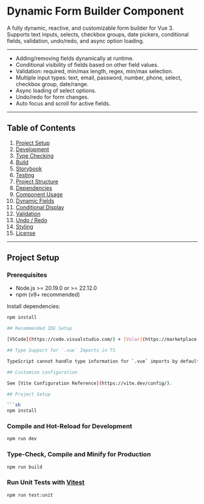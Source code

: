 
# Dynamic Form Builder Component

A fully dynamic, reactive, and customizable form builder for Vue 3.  
Supports text inputs, selects, checkbox groups, date pickers, conditional fields, validation, undo/redo, and async option loading.

---


- Adding/removing fields dynamically at runtime.
- Conditional visibility of fields based on other field values.
- Validation: required, min/max length, regex, min/max selection.
- Multiple input types: text, email, password, number, phone, select, checkbox group, date/range.
- Async loading of select options.
- Undo/redo for form changes.
- Auto focus and scroll for active fields.

---

## Table of Contents

1. [Project Setup](#project-setup)
2. [Development](#development)
3. [Type Checking](#type-checking)
4. [Build](#build)
5. [Storybook](#storybook)
6. [Testing](#testing)
7. [Project Structure](#project-structure)
8. [Dependencies](#dependencies)
9. [Component Usage](#component-usage)
10. [Dynamic Fields](#dynamic-fields)
11. [Conditional Display](#conditional-display)
12. [Validation](#validation)
13. [Undo / Redo](#undo--redo)
14. [Styling](#styling)
15. [License](#license)

---

## Project Setup

### Prerequisites

- Node.js >= 20.19.0 or >= 22.12.0
- npm (v9+ recommended)

Install dependencies:

```bash
npm install

## Recommended IDE Setup

[VSCode](https://code.visualstudio.com/) + [Volar](https://marketplace.visualstudio.com/items?itemName=Vue.volar) (and disable Vetur).

## Type Support for `.vue` Imports in TS

TypeScript cannot handle type information for `.vue` imports by default, so we replace the `tsc` CLI with `vue-tsc` for type checking. In editors, we need [Volar](https://marketplace.visualstudio.com/items?itemName=Vue.volar) to make the TypeScript language service aware of `.vue` types.

## Customize configuration

See [Vite Configuration Reference](https://vite.dev/config/).

## Project Setup

```sh
npm install
```

### Compile and Hot-Reload for Development

```sh
npm run dev
```

### Type-Check, Compile and Minify for Production

```sh
npm run build
```

### Run Unit Tests with [Vitest](https://vitest.dev/)

```sh
npm run test:unit
```
